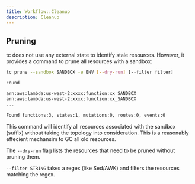 ```yaml
---
title: Workflow::Cleanup
description: Cleanup
---
```



## Pruning

tc does not use any external state to identify stale resources. However, it provides a command to prune all resources with a sandbox:


```sh
tc prune --sandbox SANDBOX -e ENV [--dry-run] [--filter filter]

Found

arn:aws:lambda:us-west-2:xxxx:function:xx_SANDBOX
arn:aws:lambda:us-west-2:xxxx:function:xx_SANDBOX
...

Found functions:3, states:1, mutations:0, routes:0, events:0

```
This command will identify all resources associated with the sandbox (suffix) without taking the topology into consideration. This is a reasonably effecient mechansim to GC all old resources.

The `--dry-run` flag lists the resources that need to be pruned without pruning them.

`--filter STRING` takes a regex (like Sed/AWK) and filters the resources matching the regex.
